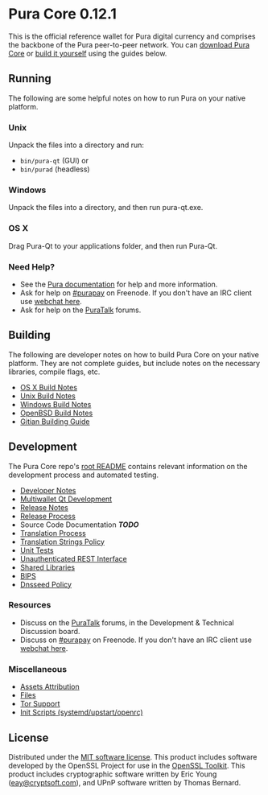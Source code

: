 Pura Core 0.12.1
=====================

This is the official reference wallet for Pura digital currency and comprises the backbone of the Pura peer-to-peer network. You can [download Pura Core](https://www.pura.org/downloads/) or [build it yourself](#building) using the guides below.

Running
---------------------
The following are some helpful notes on how to run Pura on your native platform.

### Unix

Unpack the files into a directory and run:

- `bin/pura-qt` (GUI) or
- `bin/purad` (headless)

### Windows

Unpack the files into a directory, and then run pura-qt.exe.

### OS X

Drag Pura-Qt to your applications folder, and then run Pura-Qt.

### Need Help?

* See the [Pura documentation](https://purapay.atlassian.net/wiki/display/DOC)
for help and more information.
* Ask for help on [#purapay](http://webchat.freenode.net?channels=purapay) on Freenode. If you don't have an IRC client use [webchat here](http://webchat.freenode.net?channels=purapay).
* Ask for help on the [PuraTalk](https://puratalk.org/) forums.

Building
---------------------
The following are developer notes on how to build Pura Core on your native platform. They are not complete guides, but include notes on the necessary libraries, compile flags, etc.

- [OS X Build Notes](build-osx.md)
- [Unix Build Notes](build-unix.md)
- [Windows Build Notes](build-windows.md)
- [OpenBSD Build Notes](build-openbsd.md)
- [Gitian Building Guide](gitian-building.md)

Development
---------------------
The Pura Core repo's [root README](/README.md) contains relevant information on the development process and automated testing.

- [Developer Notes](developer-notes.md)
- [Multiwallet Qt Development](multiwallet-qt.md)
- [Release Notes](release-notes.md)
- [Release Process](release-process.md)
- Source Code Documentation ***TODO***
- [Translation Process](translation_process.md)
- [Translation Strings Policy](translation_strings_policy.md)
- [Unit Tests](unit-tests.md)
- [Unauthenticated REST Interface](REST-interface.md)
- [Shared Libraries](shared-libraries.md)
- [BIPS](bips.md)
- [Dnsseed Policy](dnsseed-policy.md)

### Resources
* Discuss on the [PuraTalk](https://puratalk.org/) forums, in the Development & Technical Discussion board.
* Discuss on [#purapay](http://webchat.freenode.net/?channels=purapay) on Freenode. If you don't have an IRC client use [webchat here](http://webchat.freenode.net/?channels=purapay).

### Miscellaneous
- [Assets Attribution](assets-attribution.md)
- [Files](files.md)
- [Tor Support](tor.md)
- [Init Scripts (systemd/upstart/openrc)](init.md)

License
---------------------
Distributed under the [MIT software license](http://www.opensource.org/licenses/mit-license.php).
This product includes software developed by the OpenSSL Project for use in the [OpenSSL Toolkit](https://www.openssl.org/). This product includes
cryptographic software written by Eric Young ([eay@cryptsoft.com](mailto:eay@cryptsoft.com)), and UPnP software written by Thomas Bernard.
